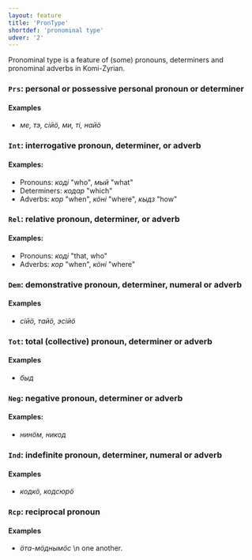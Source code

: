 ```yaml
---
layout: feature
title: 'PronType'
shortdef: 'pronominal type'
udver: '2'
---
```


Pronominal type is a feature of (some) pronouns, determiners and pronominal adverbs in Komi-Zyrian.

### <a name="Prs">`Prs`</a>: personal or possessive personal pronoun or determiner

#### Examples

* _ме, тэ, сійӧ, ми, ті, найӧ_

### <a name="Int">`Int`</a>: interrogative pronoun, determiner, or adverb

#### Examples:

* Pronouns: _коді_ "who", _мый_ "what"
* Determiners: _кодар_ "which"
* Adverbs: _кор_ "when", _кӧні_ "where", _кыдз_ "how"

### <a name="Rel">`Rel`</a>: relative pronoun, determiner, or adverb

#### Examples:

* Pronouns: _коді_ "that, who"
* Adverbs: _кор_ "when", _кӧні_ "where"

### <a name="Dem">`Dem`</a>: demonstrative pronoun, determiner, numeral or adverb

#### Examples

* _сійӧ, тайӧ, эсійӧ_

### <a name="Tot">`Tot`</a>: total (collective) pronoun, determiner or adverb

#### Examples

* _быд_

### <a name="Neg">`Neg`</a>: negative pronoun, determiner or adverb

#### Examples:

* _нинӧм, никод_

### <a name="Ind">`Ind`</a>: indefinite pronoun, determiner, numeral or adverb

#### Examples

* _кодкӧ, кодсюрӧ_

### <a name="Rcp">`Rcp`</a>: reciprocal pronoun

#### Examples

* _ӧта-мӧднымӧс_ \n one another.

<!-- Interlanguage links updated Čt lis 12 09:43:06 CET 2020 -->

